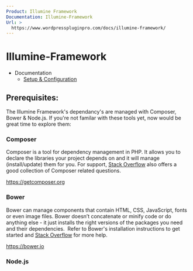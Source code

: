 ```yaml
---
Product: Illumine Framework
Documentation: Illumine-Framework
Url: >
  https://www.wordpresspluginpro.com/docs/illumine-framework/
---
```

# Illumine-Framework
<ul><li class="pagenav">Documentation<ul><li class="page_item page-item-559"><a href="setup.md">Setup &#038; Configuration</a></li>
</ul></li></ul>
<h2>Prerequisites:</h2>
The Illumine Framework's dependancy's are managed with Composer, Bower &amp; Node.js. If you're not familar with these tools yet, now would be great time to explore them:
<h3>Composer</h3>
Composer is a tool for dependency management in PHP. It allows you to declare the libraries your project depends on and it will manage (install/update) them for you. For support, <a href="https://stackoverflow.com/questions/tagged/composer-php">Stack Overflow</a> also offers a good collection of Composer related questions.

<a href="https://getcomposer.org">https://getcomposer.org</a>
<h3>Bower</h3>
Bower can manage components that contain HTML, CSS, JavaScript, fonts or even image files. Bower doesn’t concatenate or minify code or do anything else - it just installs the right versions of the packages you need and their dependencies.  Refer to Bower's installation instructions to get started and <a href="http://stackoverflow.com/search?q=bower">Stack Overflow</a> for more help.

<a href="https://bower.io">https://bower.io</a>
<h3>Node.js</h3>